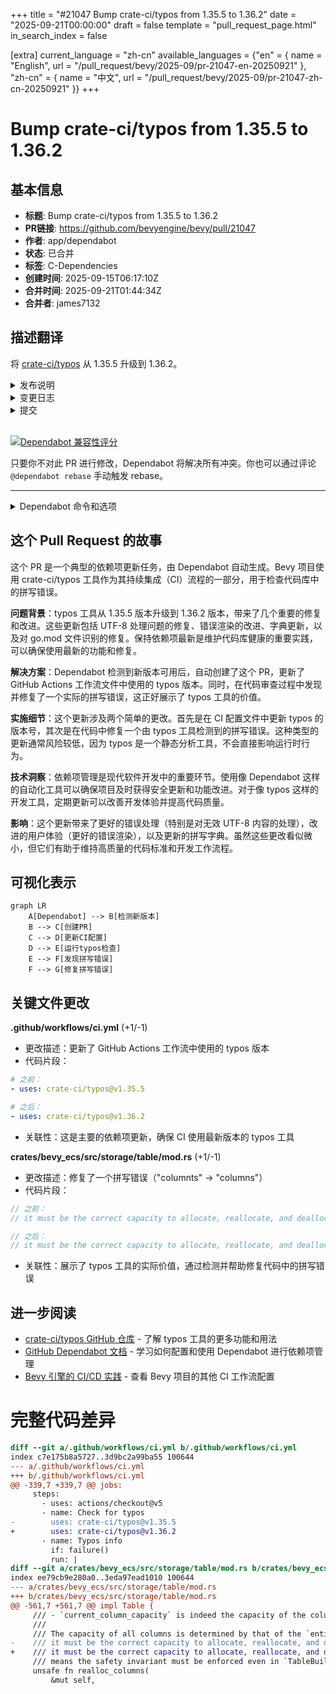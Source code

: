 +++
title = "#21047 Bump crate-ci/typos from 1.35.5 to 1.36.2"
date = "2025-09-21T00:00:00"
draft = false
template = "pull_request_page.html"
in_search_index = false

[extra]
current_language = "zh-cn"
available_languages = {"en" = { name = "English", url = "/pull_request/bevy/2025-09/pr-21047-en-20250921" }, "zh-cn" = { name = "中文", url = "/pull_request/bevy/2025-09/pr-21047-zh-cn-20250921" }}
+++

# Bump crate-ci/typos from 1.35.5 to 1.36.2

## 基本信息
- **标题**: Bump crate-ci/typos from 1.35.5 to 1.36.2
- **PR链接**: https://github.com/bevyengine/bevy/pull/21047
- **作者**: app/dependabot
- **状态**: 已合并
- **标签**: C-Dependencies
- **创建时间**: 2025-09-15T06:17:10Z
- **合并时间**: 2025-09-21T01:44:34Z
- **合并者**: james7132

## 描述翻译
将 [crate-ci/typos](https://github.com/crate-ci/typos) 从 1.35.5 升级到 1.36.2。
<details>
<summary>发布说明</summary>
<p><em>来源自 <a href="https://github.com/crate-ci/typos/releases">crate-ci/typos 的发布页面</a>。</em></p>
<blockquote>
<h2>v1.36.2</h2>
<h2>[1.36.2] - 2025-09-04</h2>
<h3>修复</h3>
<ul>
<li>修复了从 1.36.1 版本开始，在渲染包含无效 UTF-8 的行错误时出现的回归问题</li>
</ul>
<h2>v1.36.1</h2>
<h2>[1.36.1] - 2025-09-03</h2>
<h3>修复</h3>
<ul>
<li>替换了错误渲染以提高各种生活质量改进</li>
</ul>
<h2>v1.36.0</h2>
<h2>[1.36.0] - 2025-09-02</h2>
<h3>功能</h3>
<ul>
<li>使用 <a href="https://redirect.github.com/crate-ci/typos/issues/1345">2025年8月</a> 的更改更新了字典</li>
</ul>
<h2>v1.35.8</h2>
<h2>[1.35.8] - 2025-09-02</h2>
<h2>v1.35.7</h2>
<h2>[1.35.7] - 2025-08-29</h2>
<h3>文档</h3>
<ul>
<li>扩展了 PyPI 元数据</li>
</ul>
<h2>v1.35.6</h2>
<h2>[1.35.6] - 2025-08-28</h2>
<h3>修复</h3>
<ul>
<li>将 <code>go.mod</code> 作为 golang 文件进行跟踪（从 1.13.21 版本开始的回归问题）</li>
</ul>
</blockquote>
</details>
<details>
<summary>变更日志</summary>
<p><em>来源自 <a href="https://github.com/crate-ci/typos/blob/master/CHANGELOG.md">crate-ci/typos 的变更日志</a>。</em></p>
<blockquote>
<h2>[1.36.2] - 2025-09-04</h2>
<h3>修复</h3>
<ul>
<li>修复了从 1.36.1 版本开始，在渲染包含无效 UTF-8 的行错误时出现的回归问题</li>
</ul>
<h2>[1.36.1] - 2025-09-03</h2>
<h3>修复</h3>
<ul>
<li>替换了错误渲染以提高各种生活质量改进</li>
</ul>
<h2>[1.36.0] - 2025-09-02</h2>
<h3>功能</h3>
<ul>
<li>使用 <a href="https://redirect.github.com/crate-ci/typos/issues/1345">2025年8月</a> 的更改更新了字典</li>
</ul>
<h2>[1.35.8] - 2025-09-02</h2>
<h2>[1.35.7] - 2025-08-29</h2>
<h3>文档</h3>
<ul>
<li>扩展了 PyPI 元数据</li>
</ul>
<h2>[1.35.6] - 2025-08-28</h2>
<h3>修复</h3>
<ul>
<li>将 <code>go.mod</code> 作为 golang 文件进行跟踪（从 1.13.21 版本开始的回归问题）</li>
</ul>
</blockquote>
</details>
<details>
<summary>提交</summary>
<ul>
<li><a href="https://github.com/crate-ci/typos/commit/85f62a8a84f939ae994ab3763f01a0296d61a7ee"><code>85f62a8</code></a> chore: 发布</li>
<li><a href="https://github.com/crate-ci/typos/commit/6f26306a9140281f8f46294118abc2b5cf88a04d"><code>6f26306</code></a> docs: 更新变更日志</li>
<li><a href="https://github.com/crate-ci/typos/commit/6bd8b39b57af405b681ed2d7d563f5cdf788388f"><code>6bd8b39</code></a> Merge pull request <a href="https://redirect.github.com/crate-ci/typos/issues/1374">#1374</a> from epage/invalid</li>
<li><a href="https://github.com/crate-ci/typos/commit/f5e19d303814c9192cf68dba44e25b470ef29461"><code>f5e19d3</code></a> fix(cli): 使用无效 utf-8 时不 panic</li>
<li><a href="https://github.com/crate-ci/typos/commit/5062775d92cab861376d135b425089eba7bb719d"><code>5062775</code></a> test(cli): 通用化 utf16 测试</li>
<li><a href="https://github.com/crate-ci/typos/commit/b6297a6a5072df106aa9d94197f5d0533a9730bc"><code>b6297a6</code></a> chore: 发布</li>
<li><a href="https://github.com/crate-ci/typos/commit/e6d718928a2978481771e814abdc731cb904c980"><code>e6d7189</code></a> docs: 更新变更日志</li>
<li><a href="https://github.com/crate-ci/typos/commit/1bf1ed2584d38a3d8f47e0715013e092bdda3cec"><code>1bf1ed2</code></a> Merge pull request <a href="https://redirect.github.com/crate-ci/typos/issues/1372">#1372</a> from epage/render</li>
<li><a href="https://github.com/crate-ci/typos/commit/9e79b8d2c636476c043d040ddaa0413ad065f28b"><code>9e79b8d</code></a> refactor(cli): 给予对整个组的控制</li>
<li><a href="https://github.com/crate-ci/typos/commit/a5fa6034532da62881f747a74e2bbc1f58886265"><code>a5fa603</code></a> refactor(cli): 提取片段创建</li>
<li>其他提交可在 <a href="https://github.com/crate-ci/typos/compare/v1.35.5...v1.36.2">比较视图</a> 中查看</li>
</ul>
</details>
<br />


[![Dependabot 兼容性评分](https://dependabot-badges.githubapp.com/badges/compatibility_score?dependency-name=crate-ci/typos&package-manager=github_actions&previous-version=1.35.5&new-version=1.36.2)](https://docs.github.com/en/github/managing-security-vulnerabilities/about-dependabot-security-updates#about-compatibility-scores)

只要你不对此 PR 进行修改，Dependabot 将解决所有冲突。你也可以通过评论 `@dependabot rebase` 手动触发 rebase。

[//]: # (dependabot-automerge-start)
[//]: # (dependabot-automerge-end)

---

<details>
<summary>Dependabot 命令和选项</summary>
<br />

你可以通过评论此 PR 来触发 Dependabot 操作：
- `@dependabot rebase` 将 rebase 此 PR
- `@dependabot recreate` 将重新创建此 PR，覆盖已进行的任何编辑
- `@dependabot merge` 将在 CI 通过后合并此 PR
- `@dependabot squash and merge` 将在 CI 通过后 squash 并合并此 PR
- `@dependabot cancel merge` 将取消先前请求的合并并阻止自动合并
- `@dependabot reopen` 将在关闭时重新打开此 PR
- `@dependabot close` 将关闭此 PR 并停止 Dependabot 重新创建它。你可以通过手动关闭它来实现相同的结果
- `@dependabot show <dependency name> ignore conditions` 将显示指定依赖项的所有忽略条件
- `@dependabot ignore this major version` 将关闭此 PR 并停止 Dependabot 为此主要版本创建更多 PR（除非你重新打开 PR 或自行升级）
- `@dependabot ignore this minor version` 将关闭此 PR 并停止 Dependabot 为此次要版本创建更多 PR（除非你重新打开 PR 或自行升级）
- `@dependabot ignore this dependency` 将关闭此 PR 并停止 Dependabot 为此依赖项创建更多 PR（除非你重新打开 PR 或自行升级）


</details>

## 这个 Pull Request 的故事

这个 PR 是一个典型的依赖项更新任务，由 Dependabot 自动生成。Bevy 项目使用 crate-ci/typos 工具作为其持续集成（CI）流程的一部分，用于检查代码库中的拼写错误。

**问题背景**：typos 工具从 1.35.5 版本升级到 1.36.2 版本，带来了几个重要的修复和改进。这些更新包括 UTF-8 处理问题的修复、错误渲染的改进、字典更新，以及对 go.mod 文件识别的修复。保持依赖项最新是维护代码库健康的重要实践，可以确保使用最新的功能和修复。

**解决方案**：Dependabot 检测到新版本可用后，自动创建了这个 PR，更新了 GitHub Actions 工作流文件中使用的 typos 版本。同时，在代码审查过程中发现并修复了一个实际的拼写错误，这正好展示了 typos 工具的价值。

**实施细节**：这个更新涉及两个简单的更改。首先是在 CI 配置文件中更新 typos 的版本号，其次是在代码中修复一个由 typos 工具检测到的拼写错误。这种类型的更新通常风险较低，因为 typos 是一个静态分析工具，不会直接影响运行时行为。

**技术洞察**：依赖项管理是现代软件开发中的重要环节。使用像 Dependabot 这样的自动化工具可以确保项目及时获得安全更新和功能改进。对于像 typos 这样的开发工具，定期更新可以改善开发体验并提高代码质量。

**影响**：这个更新带来了更好的错误处理（特别是对无效 UTF-8 内容的处理），改进的用户体验（更好的错误渲染），以及更新的拼写字典。虽然这些更改看似微小，但它们有助于维持高质量的代码标准和开发工作流程。

## 可视化表示

```mermaid
graph LR
    A[Dependabot] --> B[检测新版本]
    B --> C[创建PR]
    C --> D[更新CI配置]
    D --> E[运行typos检查]
    E --> F[发现拼写错误]
    F --> G[修复拼写错误]
```

## 关键文件更改

**.github/workflows/ci.yml** (+1/-1)
- 更改描述：更新了 GitHub Actions 工作流中使用的 typos 版本
- 代码片段：
```yaml
# 之前：
- uses: crate-ci/typos@v1.35.5

# 之后：
- uses: crate-ci/typos@v1.36.2
```
- 关联性：这是主要的依赖项更新，确保 CI 使用最新版本的 typos 工具

**crates/bevy_ecs/src/storage/table/mod.rs** (+1/-1)
- 更改描述：修复了一个拼写错误（"columnts" → "columns"）
- 代码片段：
```rust
// 之前：
// it must be the correct capacity to allocate, reallocate, and deallocate all columnts.

// 之后：
// it must be the correct capacity to allocate, reallocate, and deallocate all columns.
```
- 关联性：展示了 typos 工具的实际价值，通过检测并帮助修复代码中的拼写错误

## 进一步阅读

- [crate-ci/typos GitHub 仓库](https://github.com/crate-ci/typos) - 了解 typos 工具的更多功能和用法
- [GitHub Dependabot 文档](https://docs.github.com/en/code-security/dependabot) - 学习如何配置和使用 Dependabot 进行依赖项管理
- [Bevy 引擎的 CI/CD 实践](https://github.com/bevyengine/bevy/tree/main/.github/workflows) - 查看 Bevy 项目的其他 CI 工作流配置

# 完整代码差异
```diff
diff --git a/.github/workflows/ci.yml b/.github/workflows/ci.yml
index c7e175b8a5727..3d9bc2a99ba55 100644
--- a/.github/workflows/ci.yml
+++ b/.github/workflows/ci.yml
@@ -339,7 +339,7 @@ jobs:
     steps:
       - uses: actions/checkout@v5
       - name: Check for typos
-        uses: crate-ci/typos@v1.35.5
+        uses: crate-ci/typos@v1.36.2
       - name: Typos info
         if: failure()
         run: |
diff --git a/crates/bevy_ecs/src/storage/table/mod.rs b/crates/bevy_ecs/src/storage/table/mod.rs
index ee79cb9e280a0..3eda97ead1010 100644
--- a/crates/bevy_ecs/src/storage/table/mod.rs
+++ b/crates/bevy_ecs/src/storage/table/mod.rs
@@ -561,7 +561,7 @@ impl Table {
     /// - `current_column_capacity` is indeed the capacity of the columns
     ///
     /// The capacity of all columns is determined by that of the `entities` Vec. This means that
-    /// it must be the correct capacity to allocate, reallocate, and deallocate all columnts. This
+    /// it must be the correct capacity to allocate, reallocate, and deallocate all columns. This
     /// means the safety invariant must be enforced even in `TableBuilder`.
     unsafe fn realloc_columns(
         &mut self,
```